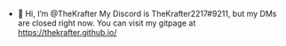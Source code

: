 - 👋 Hi, I’m @TheKrafter My Discord is TheKrafter2217#9211, but my DMs are closed right now. You can visit my gitpage at https://thekrafter.github.io/

